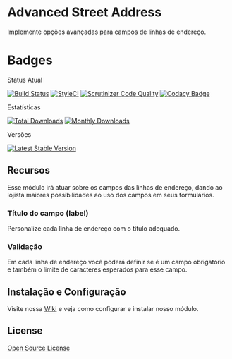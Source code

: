 # Advanced Street Address

Implemente opções avançadas para campos de linhas de endereço.

# Badges

Status Atual

[![Build Status](https://app.travis-ci.com/elisei/advanced-street-address.svg?branch=Magento%402.4)](https://app.travis-ci.com/elisei/advanced-street-address)
[![StyleCI](https://github.styleci.io/repos/432323036/shield?branch=Magento@2.4)](https://github.styleci.io/repos/432323036?branch=Magento@2.4)
[![Scrutinizer Code Quality](https://scrutinizer-ci.com/g/elisei/advanced-street-address/badges/quality-score.png?b=Magento%402.4)](https://scrutinizer-ci.com/g/elisei/advanced-street-address/)
[![Codacy Badge](https://app.codacy.com/project/badge/Grade/939d6dc3ac134fb384b67075bda95022)](https://www.codacy.com/gh/elisei/advanced-street-address/dashboard?utm_source=github.com&amp;utm_medium=referral&amp;utm_content=elisei/advanced-street-address&amp;utm_campaign=Badge_Grade)


Estatísticas

[![Total Downloads](https://poser.pugx.org/o2ti/advanced-street-address/downloads)](https://packagist.org/packages/o2ti/advanced-street-address)
[![Monthly Downloads](https://poser.pugx.org/o2ti/advanced-street-address/d/monthly)](https://packagist.org/packages/o2ti/advanced-street-address)

Versões

[![Latest Stable Version](https://poser.pugx.org/o2ti/advanced-street-address/v/stable)](https://packagist.org/packages/o2ti/advanced-street-address)

## Recursos

Esse módulo irá atuar sobre os campos das linhas de endereço, dando ao lojista maiores possibilidades ao uso dos campos em seus formulários.

### Título do campo (label)

Personalize cada linha de endereço com o título adequado.

### Validação 

Em cada linha de endereço você poderá definir se é um campo obrigatório e também o limite de caracteres esperados para esse campo.

## Instalação e Configuração

Visite nossa [Wiki](wiki) e veja como configurar e instalar nosso módulo.

## License

[Open Source License](LICENSE.txt)
